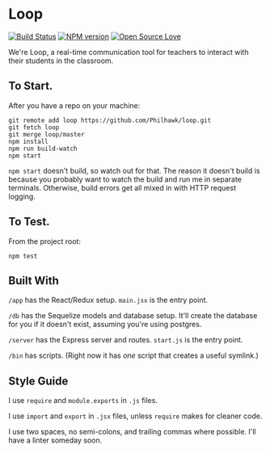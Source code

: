 # Loop

[![Build Status](https://semaphoreapp.com/api/v1/projects/d4cca506-99be-44d2-b19e-176f36ec8cf1/128505/shields_badge.svg)](https://semaphoreapp.com/boennemann/badges) [![NPM version](https://badge.fury.io/js/badge-list.svg)](http://badge.fury.io/js/badge-list) [![Open Source Love](https://badges.frapsoft.com/os/mit/mit.svg?v=102)](https://github.com/ellerbrock/open-source-badge/)

We're Loop, a real-time communication tool for teachers to interact with their students in the classroom.

## To Start.

After you have a repo on your machine:

```
git remote add loop https://github.com/Philhawk/loop.git
git fetch loop
git merge loop/master
npm install
npm run build-watch
npm start
```

`npm start` doesn't build, so watch out for that. The reason it doesn't build is because you
probably want to watch the build and run me in separate terminals. Otherwise, build errors get
all mixed in with HTTP request logging.

## To Test.

From the project root:

```
npm test
```

## Built With

`/app` has the React/Redux setup. `main.jsx` is the entry point.

`/db` has the Sequelize models and database setup. It'll create the database for you if it doesn't exist,
assuming you're using postgres.

`/server` has the Express server and routes. `start.js` is the entry point.

`/bin` has scripts. (Right now it has *one* script that creates a useful symlink.)

## Style Guide

I use `require` and `module.exports` in `.js` files.

I use `import` and `export` in `.jsx` files, unless `require` makes for cleaner code.

I use two spaces, no semi-colons, and trailing commas where possible. I'll
have a linter someday soon.



